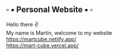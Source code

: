 ##  ▫️ ▪️ Personal Website ▪️  ▫️ 

Hello there :v:  
My name is Martin, welcome to my website  
https://martcube.netlify.app/  
https://mart-cube.vercel.app/  